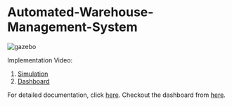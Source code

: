 # Automated-Warehouse-Management-System

![gazebo](https://user-images.githubusercontent.com/77919944/115046009-a311e580-9ef4-11eb-90d8-7392a6707c2e.png)

Implementation Video:

1. [Simulation](https://drive.google.com/file/d/1nq4osn9G5clV6DLFcb1TCQTxBP036vY3/view?usp=sharing)
2. [Dashboard](https://drive.google.com/file/d/1lCCTOjKgobukIppRwyr-vGEwGbJMiUBl/view?usp=sharing)

For detailed documentation, click [here](https://rahulk200013.github.io/eYRC-VB-574-Documentation/).
Checkout the dashboard from [here](https://rahulk200013.github.io/eYRC-VB-0574-Dashboard/).
